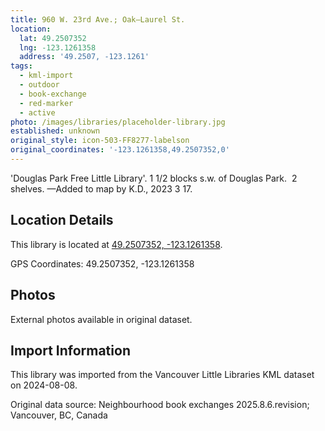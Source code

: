 ```yaml
---
title: 960 W. 23rd Ave.; Oak—Laurel St.
location:
  lat: 49.2507352
  lng: -123.1261358
  address: '49.2507, -123.1261'
tags:
  - kml-import
  - outdoor
  - book-exchange
  - red-marker
  - active
photo: /images/libraries/placeholder-library.jpg
established: unknown
original_style: icon-503-FF8277-labelson
original_coordinates: '-123.1261358,49.2507352,0'
---
```

'Douglas Park Free Little Library'.
1 1/2 blocks s.w. of Douglas Park.  2 shelves.
—Added to map by K.D., 2023 3 17.  

## Location Details

This library is located at [49.2507352, -123.1261358](https://www.google.com/maps?q=49.2507352,-123.1261358).

GPS Coordinates: 49.2507352, -123.1261358

## Photos

External photos available in original dataset.

## Import Information

This library was imported from the Vancouver Little Libraries KML dataset on 2024-08-08.

Original data source: Neighbourhood book exchanges 2025.8.6.revision; Vancouver, BC, Canada

